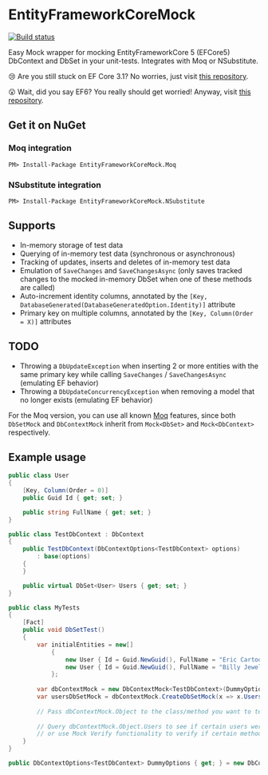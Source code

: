 # EntityFrameworkCoreMock

[![Build status](https://ci.appveyor.com/api/projects/status/l7h9tp2ylcuw5c1r/branch/master?svg=true)](https://ci.appveyor.com/project/huysentruitw/entity-framework-core-mock/branch/master)

Easy Mock wrapper for mocking EntityFrameworkCore 5 (EFCore5) DbContext and DbSet in your unit-tests. Integrates with Moq or NSubstitute.


😢 Are you still stuck on EF Core 3.1? No worries, just visit [this repository](https://github.com/huysentruitw/entity-framework-core3-mock).

😮 Wait, did you say EF6? You really should get worried! Anyway, visit [this repository](https://github.com/huysentruitw/entity-framework-mock).

## Get it on NuGet

### Moq integration

    PM> Install-Package EntityFrameworkCoreMock.Moq

### NSubstitute integration

    PM> Install-Package EntityFrameworkCoreMock.NSubstitute

## Supports

* In-memory storage of test data
* Querying of in-memory test data (synchronous or asynchronous)
* Tracking of updates, inserts and deletes of in-memory test data
* Emulation of `SaveChanges` and `SaveChangesAsync` (only saves tracked changes to the mocked in-memory DbSet when one of these methods are called)
* Auto-increment identity columns, annotated by the `[Key, DatabaseGenerated(DatabaseGeneratedOption.Identity)]` attribute
* Primary key on multiple columns, annotated by the `[Key, Column(Order = X)]` attributes

## TODO

* Throwing a `DbUpdateException` when inserting 2 or more entities with the same primary key while calling `SaveChanges` / `SaveChangesAsync` (emulating EF behavior)
* Throwing a `DbUpdateConcurrencyException` when removing a model that no longer exists (emulating EF behavior)

For the Moq version, you can use all known [Moq](https://github.com/Moq/moq4/wiki/Quickstart) features, since both `DbSetMock` and `DbContextMock` inherit from `Mock<DbSet>` and `Mock<DbContext>` respectively.

## Example usage
```C#
public class User
{
    [Key, Column(Order = 0)]
    public Guid Id { get; set; }

    public string FullName { get; set; }
}

public class TestDbContext : DbContext
{
    public TestDbContext(DbContextOptions<TestDbContext> options)
        : base(options)
    {
    }

    public virtual DbSet<User> Users { get; set; }
}

public class MyTests
{
    [Fact]
    public void DbSetTest()
    {
        var initialEntities = new[]
            {
                new User { Id = Guid.NewGuid(), FullName = "Eric Cartoon" },
                new User { Id = Guid.NewGuid(), FullName = "Billy Jewel" },
            };
        
        var dbContextMock = new DbContextMock<TestDbContext>(DummyOptions);
        var usersDbSetMock = dbContextMock.CreateDbSetMock(x => x.Users, initialEntities);
    
        // Pass dbContextMock.Object to the class/method you want to test
    
        // Query dbContextMock.Object.Users to see if certain users were added or removed
        // or use Mock Verify functionality to verify if certain methods were called: usersDbSetMock.Verify(x => x.Add(...), Times.Once);
    }
}

public DbContextOptions<TestDbContext> DummyOptions { get; } = new DbContextOptionsBuilder<TestDbContext>().Options;
```

